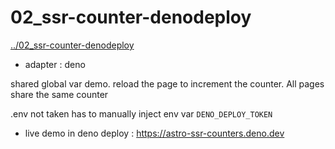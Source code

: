 # 02_ssr-counter-denodeploy
[../02_ssr-counter-denodeploy](../02_ssr-counter-denodeploy)

* adapter : deno

shared global var demo. reload the page to increment the counter. All pages share the same counter

.env not taken has to manually inject env var `DENO_DEPLOY_TOKEN`

* live demo in deno deploy : https://astro-ssr-counters.deno.dev
